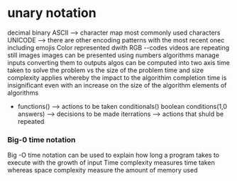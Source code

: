 # unary notation
decimal
binary
ASCII --> character map most commonly used characters
UNICODE --> there are other encoding patterns with the most recent onec including emojis
Color represented dwith RGB --codes
videos are repeating still images
images can be presented using numbers
algorithms manage inputs converting them to outputs
algos can be computed into two axis time taken to solve the problem vs the size of the problem
time and size complexity applies whereby the impact to the algorithim completion time is insignificant even with an increase on the size of the algorithm
elements of algorithms
- functions() --> actions to be taken
conditionals() boolean conditions(1,0 answers) --> decisions to be made
iterrations --> actions that shuld be repeated
### Big-0 time notation
Big -O time notation can be used to explain how long a program takes to execute with the growth of input
Time complexity measures time taken whereas space complexity measure the amount of memory used


